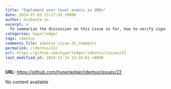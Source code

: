 ```yaml
---
title: "Implement user level events in SDKs"
date: 2024-07-03 13:27:43 +0000
author: essbante-io
excerpt: >
  To summarize the discussion on this issue so far, how to verify signatures of VCs or other documents is out of scope here, but we could potentially add a few sentences in DID Resolution about how signed DID documents or other signed data could play a role in specific DID methods.
categories: hyperledger
tags: identus
comments_file: identus-issue-22_comments
permalink: /identus/22/
url: https://github.com/hyperledger/identus/issues/22
last_modified_at: 2024-11-14 14:16:01 +0000
---
```



**URL:** https://github.com/hyperledger/identus/issues/22

No content available